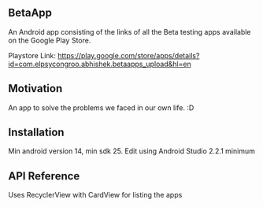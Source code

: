## BetaApp

An Android app consisting of the links of all the Beta testing apps available on the Google Play Store.

Playstore Link: https://play.google.com/store/apps/details?id=com.elpsycongroo.abhishek.betaapps_upload&hl=en

## Motivation

An app to solve the problems we faced in our own life. :D

## Installation

Min android version 14, min sdk 25. Edit using Android Studio 2.2.1 minimum

## API Reference

Uses RecyclerView with CardView for listing the apps
